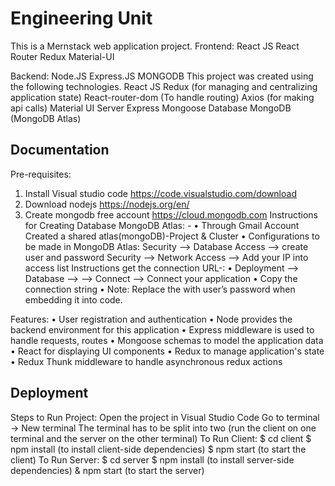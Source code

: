 # Engineering Unit

This is a Mernstack web application project.
Frontend:
React JS
React Router
Redux
Material-UI

Backend:
Node.JS
Express.JS
MONGODB
This project was created using the following technologies.
React JS
Redux (for managing and centralizing application state)
React-router-dom (To handle routing)
Axios (for making api calls)
Material UI 
Server
Express
Mongoose
Database
MongoDB (MongoDB Atlas)
## Documentation

Pre-requisites:
1.	Install Visual studio code https://code.visualstudio.com/download 
2.	Download nodejs https://nodejs.org/en/
3.	Create mongodb free account https://cloud.mongodb.com
Instructions for Creating Database MongoDB Atlas: -
•	Through Gmail Account Created a shared atlas(mongoDB)-Project & Cluster
•	Configurations to be made in MongoDB Atlas:
Security —> Database Access —> create user and password
Security —> Network Access —> Add your IP into access list
Instructions get the connection URL-:
•	Deployment —> Database —> <Your Cluster> —> Connect —> Connect your application
•	Copy the connection string
•	Note: Replace the <password> with user’s password when embedding it into code.

Features:
•	User registration and authentication
•	Node provides the backend environment for this application
•	Express middleware is used to handle requests, routes
•	Mongoose schemas to model the application data
•	React for displaying UI components
•	Redux to manage application's state
•	Redux Thunk middleware to handle asynchronous redux actions


## Deployment

Steps to Run Project:
Open the project in Visual Studio Code
Go to terminal -> New terminal 
The terminal has to be split into two (run the client on one terminal and the server on the other terminal) 
To Run Client:
$ cd client
$ npm install (to install client-side dependencies)
$ npm start (to start the client)
To Run Server:
$ cd server
$ npm install (to install server-side dependencies)
& npm start (to start the server)
```




